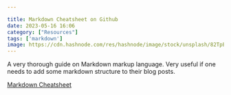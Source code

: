 ```yaml
---

title: Markdown Cheatsheet on Github
date: 2023-05-16 16:06
category: ["Resources"]
tags: ['markdown']
image: https://cdn.hashnode.com/res/hashnode/image/stock/unsplash/82TpEld0_e4/upload/7dd779345ab37438bb05b014b7191134.jpeg?w=1600&h=840&fit=crop&crop=entropy&auto=compress,format&format=webp
---
```


A very thorough guide on Markdown markup language. Very useful if one needs to add some markdown structure to their blog posts.  
  
[Markdown Cheatsheet](https://github.com/adam-p/markdown-here/wiki/Markdown-Cheatsheet#images)
